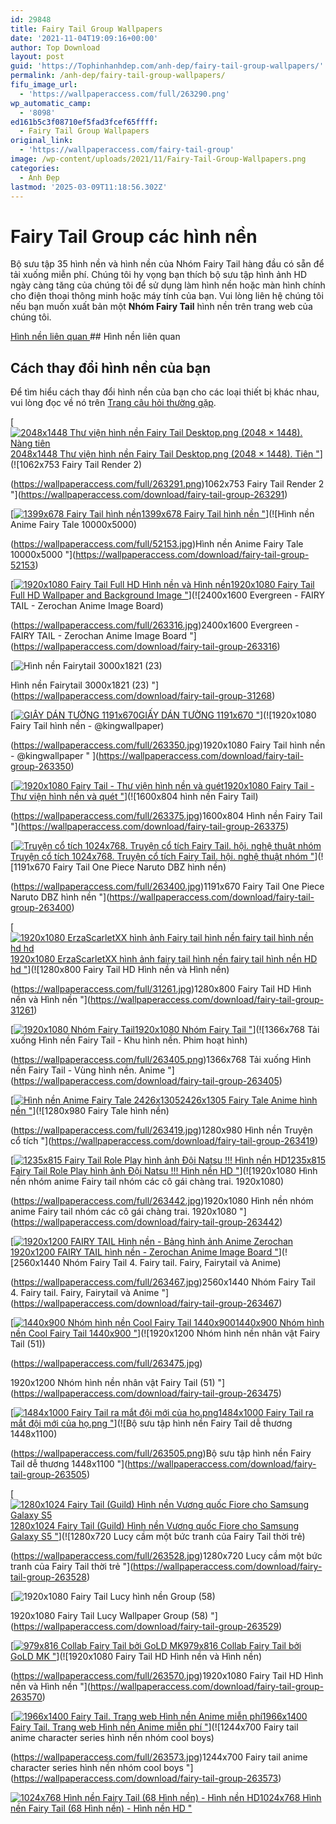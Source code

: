 ```yaml
---
id: 29848
title: Fairy Tail Group Wallpapers
date: '2021-11-04T19:09:16+00:00'
author: Top Download
layout: post
guid: 'https://Tophinhanhdep.com/anh-dep/fairy-tail-group-wallpapers/'
permalink: /anh-dep/fairy-tail-group-wallpapers/
fifu_image_url:
  - 'https://wallpaperaccess.com/full/263290.png'
wp_automatic_camp:
  - '8098'
ed161b5c3f08710ef5fad3fcef65ffff:
  - Fairy Tail Group Wallpapers
original_link:
  - 'https://wallpaperaccess.com/fairy-tail-group'
image: /wp-content/uploads/2021/11/Fairy-Tail-Group-Wallpapers.png
categories:
  - Ảnh Đẹp
lastmod: '2025-03-09T11:18:56.302Z'
---
```

# Fairy Tail Group các hình nền

Bộ sưu tập 35 hình nền và hình nền của Nhóm Fairy Tail hàng đầu có sẵn để tải xuống miễn phí. Chúng tôi hy vọng bạn thích bộ sưu tập hình ảnh HD ngày càng tăng của chúng tôi để sử dụng làm hình nền hoặc màn hình chính cho điện thoại thông minh hoặc máy tính của bạn. Vui lòng liên hệ chúng tôi nếu bạn muốn xuất bản một **Nhóm Fairy Tail** hình nền trên trang web của chúng tôi.

[Hình nền liên quan ](#related) ## Hình nền liên quan

## Cách thay đổi hình nền của bạn

Để tìm hiểu cách thay đổi hình nền của bạn cho các loại thiết bị khác nhau, vui lòng đọc về nó trên [Trang câu hỏi thường gặp](https://tophinhanhdep.com/faq/).

  
[[![2048x1448 Thư viện hình nền Fairy Tail Desktop.png (2048 × 1448).  Nàng tiên](https://wallpaperaccess.com/full/263290.png)2048x1448 Thư viện hình nền Fairy Tail Desktop.png (2048 × 1448). Tiên "](https://wallpaperaccess.com/download/fairy-tail-group-263290)](![1062x753 Fairy Tail Render 2)

(https://wallpaperaccess.com/full/263291.png)1062x753 Fairy Tail Render 2 "](https://wallpaperaccess.com/download/fairy-tail-group-263291)

[[![1399x678 Fairy Tail hình nền](https://wallpaperaccess.com/full/263292.png)1399x678 Fairy Tail hình nền "](https://wallpaperaccess.com/download/fairy-tail-group-263292)](![Hình nền Anime Fairy Tale 10000x5000)

(https://wallpaperaccess.com/full/52153.jpg)Hình nền Anime Fairy Tale 10000x5000 "](https://wallpaperaccess.com/download/fairy-tail-group-52153)

[[![1920x1080 Fairy Tail Full HD Hình nền và Hình nền](https://wallpaperaccess.com/full/263299.png)1920x1080 Fairy Tail Full HD Wallpaper and Background Image "](https://wallpaperaccess.com/download/fairy-tail-group-263299)](![2400x1600 Evergreen - FAIRY TAIL - Zerochan Anime Image Board)

(https://wallpaperaccess.com/full/263316.jpg)2400x1600 Evergreen - FAIRY TAIL - Zerochan Anime Image Board "](https://wallpaperaccess.com/download/fairy-tail-group-263316)

[![Hình nền Fairytail 3000x1821 (23)](https://wallpaperaccess.com/full/31268.png)

Hình nền Fairytail 3000x1821 (23) "](https://wallpaperaccess.com/download/fairy-tail-group-31268)

[[![GIẤY DÁN TƯỜNG 1191x670](https://wallpaperaccess.com/full/31284.jpg)GIẤY DÁN TƯỜNG 1191x670 "](https://wallpaperaccess.com/download/fairy-tail-group-31284)](![1920x1080 Fairy Tail hình nền - @kingwallpaper)

(https://wallpaperaccess.com/full/263350.jpg)1920x1080 Fairy Tail hình nền - @kingwallpaper " ](https://wallpaperaccess.com/download/fairy-tail-group-263350)

[[![1920x1080 Fairy Tail - Thư viện hình nền và quét](https://wallpaperaccess.com/full/263355.jpg)1920x1080 Fairy Tail - Thư viện hình nền và quét "](https://wallpaperaccess.com/download/fairy-tail-group-263355)](![1600x804 hình nền Fairy Tail)

(https://wallpaperaccess.com/full/263375.jpg)1600x804 Hình nền Fairy Tail "](https://wallpaperaccess.com/download/fairy-tail-group-263375)

[[![Truyện cổ tích 1024x768.  Truyện cổ tích Fairy Tail.  hội.  nghệ thuật nhóm](https://wallpaperaccess.com/full/263381.jpg)Truyện cổ tích 1024x768. Truyện cổ tích Fairy Tail. hội. nghệ thuật nhóm "](https://wallpaperaccess.com/download/fairy-tail-group-263381)](![1191x670 Fairy Tail One Piece Naruto DBZ hình nền)

(https://wallpaperaccess.com/full/263400.jpg)1191x670 Fairy Tail One Piece Naruto DBZ hình nền "](https://wallpaperaccess.com/download/fairy-tail-group-263400)

[[![1920x1080 ErzaScarletXX hình ảnh Fairy tail hình nền fairy tail hình nền hd hd](https://wallpaperaccess.com/full/52127.jpg)1920x1080 ErzaScarletXX hình ảnh fairy tail hình nền fairy tail hình nền HD hd "](https://wallpaperaccess.com/download/fairy-tail-group-52127)](![1280x800 Fairy Tail HD Hình nền và Hình nền)

(https://wallpaperaccess.com/full/31261.jpg)1280x800 Fairy Tail HD Hình nền và Hình nền "](https://wallpaperaccess.com/download/fairy-tail-group-31261)

[[![1920x1080 Nhóm Fairy Tail](https://wallpaperaccess.com/full/263404.jpg)1920x1080 Nhóm Fairy Tail "](https://wallpaperaccess.com/download/fairy-tail-group-263404)](![1366x768 Tải xuống Hình nền Fairy Tail - Khu hình nền.  Phim hoạt hình)

(https://wallpaperaccess.com/full/263405.png)1366x768 Tải xuống Hình nền Fairy Tail - Vùng hình nền. Anime "](https://wallpaperaccess.com/download/fairy-tail-group-263405)

[[![Hình nền Anime Fairy Tale 2426x1305](https://wallpaperaccess.com/full/263413.png)2426x1305 Fairy Tale Anime hình nền "](https://wallpaperaccess.com/download/fairy-tail-group-263413)](![1280x980 Fairy Tale hình nền)

(https://wallpaperaccess.com/full/263419.jpg)1280x980 Hình nền Truyện cổ tích "](https://wallpaperaccess.com/download/fairy-tail-group-263419)

[[![1235x815 Fairy Tail Role Play hình ảnh Đội Natsu !!!  Hình nền HD](https://wallpaperaccess.com/full/263421.jpg)1235x815 Fairy Tail Role Play hình ảnh Đội Natsu !!! Hình nền HD "](https://wallpaperaccess.com/download/fairy-tail-group-263421)](![1920x1080 Hình nền nhóm anime Fairy tail nhóm các cô gái chàng trai.  1920x1080)

(https://wallpaperaccess.com/full/263442.jpg)1920x1080 Hình nền nhóm anime Fairy tail nhóm các cô gái chàng trai. 1920x1080 "](https://wallpaperaccess.com/download/fairy-tail-group-263442)

[[![1920x1200 FAIRY TAIL Hình nền - Bảng hình ảnh Anime Zerochan](https://wallpaperaccess.com/full/263458.jpg)1920x1200 FAIRY TAIL hình nền - Zerochan Anime Image Board "](https://wallpaperaccess.com/download/fairy-tail-group-263458)](![2560x1440 Nhóm Fairy Tail 4. Fairy tail.  Fairy, Fairytail và Anime)

(https://wallpaperaccess.com/full/263467.jpg)2560x1440 Nhóm Fairy Tail 4. Fairy tail. Fairy, Fairytail và Anime "](https://wallpaperaccess.com/download/fairy-tail-group-263467)

[[![1440x900 Nhóm hình nền Cool Fairy Tail 1440x900](https://wallpaperaccess.com/full/263470.jpg)1440x900 Nhóm hình nền Cool Fairy Tail 1440x900 "](https://wallpaperaccess.com/download/fairy-tail-group-263470)](![1920x1200 Nhóm hình nền nhân vật Fairy Tail (51))

(https://wallpaperaccess.com/full/263475.jpg)

1920x1200 Nhóm hình nền nhân vật Fairy Tail (51) "](https://wallpaperaccess.com/download/fairy-tail-group-263475)

[[![1484x1000 Fairy Tail ra mắt đội mới của họ.png](https://wallpaperaccess.com/full/263499.png)1484x1000 Fairy Tail ra mắt đội mới của họ.png "](https://wallpaperaccess.com/download/fairy-tail-group-263499)](![Bộ sưu tập hình nền Fairy Tail dễ thương 1448x1100)

(https://wallpaperaccess.com/full/263505.png)Bộ sưu tập hình nền Fairy Tail dễ thương 1448x1100 "](https://wallpaperaccess.com/download/fairy-tail-group-263505)

[[![1280x1024 Fairy Tail (Guild) Hình nền Vương quốc Fiore cho Samsung Galaxy S5](https://wallpaperaccess.com/full/263524.jpg)1280x1024 Fairy Tail (Guild) Hình nền Vương quốc Fiore cho Samsung Galaxy S5 "](https://wallpaperaccess.com/download/fairy-tail-group-263524)](![1280x720 Lucy cầm một bức tranh của Fairy Tail thời trẻ)

(https://wallpaperaccess.com/full/263528.jpg)1280x720 Lucy cầm một bức tranh của Fairy Tail thời trẻ "](https://wallpaperaccess.com/download/fairy-tail-group-263528)

[![1920x1080 Fairy Tail Lucy hình nền Group (58)](https://wallpaperaccess.com/full/263529.png)

1920x1080 Fairy Tail Lucy Wallpaper Group (58) "](https://wallpaperaccess.com/download/fairy-tail-group-263529)

[[![979x816 Collab Fairy Tail bởi GoLD MK](https://wallpaperaccess.com/full/263533.jpg)979x816 Collab Fairy Tail bởi GoLD MK "](https://wallpaperaccess.com/download/fairy-tail-group-263533)](![1920x1080 Fairy Tail HD Hình nền và Hình nền)

(https://wallpaperaccess.com/full/263570.jpg)1920x1080 Fairy Tail HD Hình nền và Hình nền "](https://wallpaperaccess.com/download/fairy-tail-group-263570)

[[![1966x1400 Fairy Tail.  Trang web Hình nền Anime miễn phí](https://wallpaperaccess.com/full/263571.jpg)1966x1400 Fairy Tail. Trang web Hình nền Anime miễn phí "](https://wallpaperaccess.com/download/fairy-tail-group-263571)](![1244x700 Fairy tail anime character series hình nền nhóm cool boys)

(https://wallpaperaccess.com/full/263573.jpg)1244x700 Fairy tail anime character series hình nền nhóm cool boys "](https://wallpaperaccess.com/download/fairy-tail-group-263573)

[![1024x768 Hình nền Fairy Tail (68 Hình nền) - Hình nền HD](https://wallpaperaccess.com/full/31286.jpg)1024x768 Hình nền Fairy Tail (68 Hình nền) - Hình nền HD "](https://wallpaperaccess.com/download/fairy-tail-group-31286)
